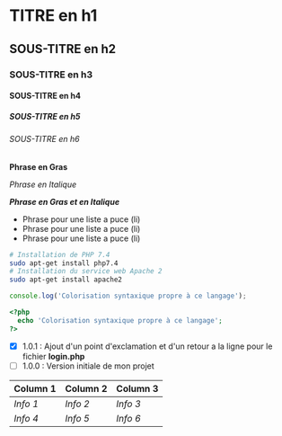 # TITRE en h1
## SOUS-TITRE en h2
### SOUS-TITRE en h3
#### SOUS-TITRE en h4
##### SOUS-TITRE en h5
###### SOUS-TITRE en h6

__Phrase en Gras__

*Phrase en Italique*

*__Phrase en Gras et en Italique__*

* Phrase pour une liste a puce (li)
* Phrase pour une liste a puce (li)
* Phrase pour une liste a puce (li)

```bash
# Installation de PHP 7.4
sudo apt-get install php7.4
# Installation du service web Apache 2
sudo apt-get install apache2
```

```javascript
console.log('Colorisation syntaxique propre à ce langage');
```

```php
<?php
  echo 'Colorisation syntaxique propre à ce langage';
?>
```

- [x] 1.0.1 : Ajout d'un point d'exclamation et d'un retour a la ligne pour le fichier __login.php__
- [ ] 1.0.0 : Version initiale de mon projet

Column 1|Column 2|Column 3
--------|--------|--------
*Info 1*|*Info 2*|*Info 3*
*Info 4*|*Info 5*|*Info 6*


